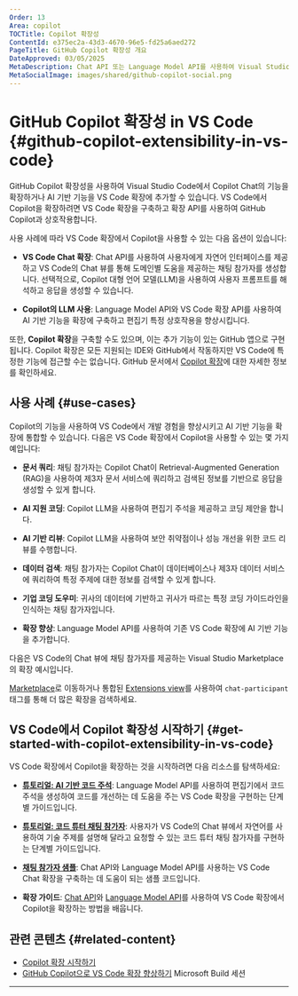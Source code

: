 ```yaml
---
Order: 13
Area: copilot
TOCTitle: Copilot 확장성
ContentId: e375ec2a-43d3-4670-96e5-fd25a6aed272
PageTitle: GitHub Copilot 확장성 개요
DateApproved: 03/05/2025
MetaDescription: Chat API 또는 Language Model API를 사용하여 Visual Studio Code 확장에서 GitHub Copilot을 확장하는 방법에 대한 개요입니다.
MetaSocialImage: images/shared/github-copilot-social.png
---
```

# GitHub Copilot 확장성 in VS Code {#github-copilot-extensibility-in-vs-code}

GitHub Copilot 확장성을 사용하여 Visual Studio Code에서 Copilot Chat의 기능을 확장하거나 AI 기반 기능을 VS Code 확장에 추가할 수 있습니다. VS Code에서 Copilot을 확장하려면 VS Code 확장을 구축하고 확장 API를 사용하여 GitHub Copilot과 상호작용합니다.

사용 사례에 따라 VS Code 확장에서 Copilot을 사용할 수 있는 다음 옵션이 있습니다:

- **VS Code Chat 확장**: Chat API를 사용하여 사용자에게 자연어 인터페이스를 제공하고 VS Code의 Chat 뷰를 통해 도메인별 도움을 제공하는 채팅 참가자를 생성합니다. 선택적으로, Copilot 대형 언어 모델(LLM)을 사용하여 사용자 프롬프트를 해석하고 응답을 생성할 수 있습니다.

- **Copilot의 LLM 사용**: Language Model API와 VS Code 확장 API를 사용하여 AI 기반 기능을 확장에 구축하고 편집기 특정 상호작용을 향상시킵니다.

또한, **Copilot 확장**을 구축할 수도 있으며, 이는 추가 기능이 있는 GitHub 앱으로 구현됩니다. Copilot 확장은 모든 지원되는 IDE와 GitHub에서 작동하지만 VS Code에 특정한 기능에 접근할 수는 없습니다. GitHub 문서에서 [Copilot 확장](https://docs.github.com/en/copilot/building-copilot-extensions/about-building-copilot-extensions)에 대한 자세한 정보를 확인하세요.

## 사용 사례 {#use-cases}

Copilot의 기능을 사용하여 VS Code에서 개발 경험을 향상시키고 AI 기반 기능을 확장에 통합할 수 있습니다. 다음은 VS Code 확장에서 Copilot을 사용할 수 있는 몇 가지 예입니다:

- **문서 쿼리**: 채팅 참가자는 Copilot Chat이 Retrieval-Augmented Generation (RAG)을 사용하여 제3자 문서 서비스에 쿼리하고 검색된 정보를 기반으로 응답을 생성할 수 있게 합니다.

- **AI 지원 코딩**: Copilot LLM을 사용하여 편집기 주석을 제공하고 코딩 제안을 합니다.

- **AI 기반 리뷰**: Copilot LLM을 사용하여 보안 취약점이나 성능 개선을 위한 코드 리뷰를 수행합니다.

- **데이터 검색**: 채팅 참가자는 Copilot Chat이 데이터베이스나 제3자 데이터 서비스에 쿼리하여 특정 주제에 대한 정보를 검색할 수 있게 합니다.

- **기업 코딩 도우미**: 귀사의 데이터에 기반하고 귀사가 따르는 특정 코딩 가이드라인을 인식하는 채팅 참가자입니다.

- **확장 향상**: Language Model API를 사용하여 기존 VS Code 확장에 AI 기반 기능을 추가합니다.

다음은 VS Code의 Chat 뷰에 채팅 참가자를 제공하는 Visual Studio Marketplace의 확장 예시입니다.

<div class="marketplace-extensions-chat"></div>

[Marketplace](https://marketplace.visualstudio.com/search?term=tag%3Achat-participant&target=VSCode&category=All%20categories&sortBy=Relevance)로 이동하거나 통합된 [Extensions view](/docs/editor/extension-marketplace.md)를 사용하여 `chat-participant` 태그를 통해 더 많은 확장을 검색하세요.

## VS Code에서 Copilot 확장성 시작하기 {#get-started-with-copilot-extensibility-in-vs-code}

VS Code 확장에서 Copilot을 확장하는 것을 시작하려면 다음 리소스를 탐색하세요:

- [**튜토리얼: AI 기반 코드 주석**](/api/extension-guides/language-model-tutorial.md): Language Model API를 사용하여 편집기에서 코드 주석을 생성하여 코드를 개선하는 데 도움을 주는 VS Code 확장을 구현하는 단계별 가이드입니다.

- [**튜토리얼: 코드 튜터 채팅 참가자**](/api/extension-guides/chat-tutorial.md): 사용자가 VS Code의 Chat 뷰에서 자연어를 사용하여 기술 주제를 설명해 달라고 요청할 수 있는 코드 튜터 채팅 참가자를 구현하는 단계별 가이드입니다.

- [**채팅 참가자 샘플**](https://github.com/microsoft/vscode-extension-samples/tree/main/chat-sample): Chat API와 Language Model API를 사용하는 VS Code Chat 확장을 구축하는 데 도움이 되는 샘플 코드입니다.

- **확장 가이드**: [Chat API](/api/extension-guides/chat.md)와 [Language Model API](/api/extension-guides/language-model.md)를 사용하여 VS Code 확장에서 Copilot을 확장하는 방법을 배웁니다.

## 관련 콘텐츠 {#related-content}

- [Copilot 확장 시작하기](https://github.com/features/copilot/extensions)
- [GitHub Copilot으로 VS Code 확장 향상하기](https://www.youtube.com/watch?v=YI7kjWzIiTM) Microsoft Build 세션
---